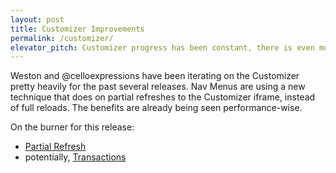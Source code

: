 ```yaml
---
layout: post
title: Customizer Improvements
permalink: /customizer/
elevator_pitch: Customizer progress has been constant, there is even more room for big gains
---
```


Weston and @celloexpressions have been iterating on the Customizer pretty heavily for the past
several releases. Nav Menus are using a new technique that does on partial refreshes to the
Customizer iframe, instead of full reloads. The benefits are already being seen
performance-wise.

On the burner for this release:

* [Partial Refresh](https://core.trac.wordpress.org/ticket/27355)
* potentially, [Transactions](https://core.trac.wordpress.org/ticket/30937)